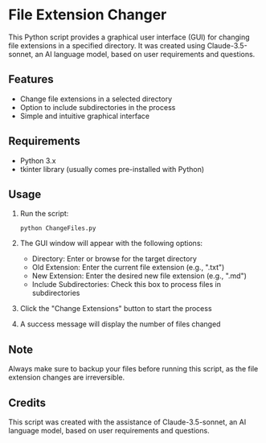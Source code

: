 # File Extension Changer

This Python script provides a graphical user interface (GUI) for changing file extensions in a specified directory. It was created using Claude-3.5-sonnet, an AI language model, based on user requirements and questions.

## Features

- Change file extensions in a selected directory
- Option to include subdirectories in the process
- Simple and intuitive graphical interface

## Requirements

- Python 3.x
- tkinter library (usually comes pre-installed with Python)

## Usage

1. Run the script:
   ```
   python ChangeFiles.py
   ```

2. The GUI window will appear with the following options:
   - Directory: Enter or browse for the target directory
   - Old Extension: Enter the current file extension (e.g., ".txt")
   - New Extension: Enter the desired new file extension (e.g., ".md")
   - Include Subdirectories: Check this box to process files in subdirectories

3. Click the "Change Extensions" button to start the process

4. A success message will display the number of files changed

## Note

Always make sure to backup your files before running this script, as the file extension changes are irreversible.

## Credits

This script was created with the assistance of Claude-3.5-sonnet, an AI language model, based on user requirements and questions.
